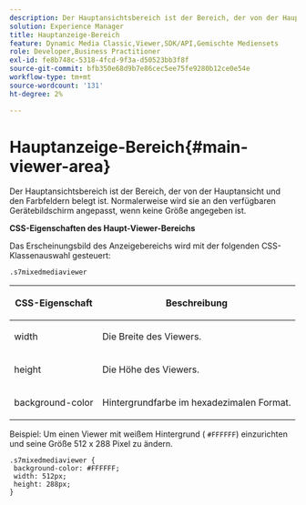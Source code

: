 ```yaml
---
description: Der Hauptansichtsbereich ist der Bereich, der von der Hauptansicht und den Farbfeldern belegt ist. Normalerweise wird sie an den verfügbaren Gerätebildschirm angepasst, wenn keine Größe angegeben ist.
solution: Experience Manager
title: Hauptanzeige-Bereich
feature: Dynamic Media Classic,Viewer,SDK/API,Gemischte Mediensets
role: Developer,Business Practitioner
exl-id: fe8b748c-5318-4fcd-9f3a-d50523bb3f8f
source-git-commit: bfb350e68d9b7e86cec5ee75fe9280b12ce0e54e
workflow-type: tm+mt
source-wordcount: '131'
ht-degree: 2%

---
```


# Hauptanzeige-Bereich{#main-viewer-area}

Der Hauptansichtsbereich ist der Bereich, der von der Hauptansicht und den Farbfeldern belegt ist. Normalerweise wird sie an den verfügbaren Gerätebildschirm angepasst, wenn keine Größe angegeben ist.

<!--<a id="section_061E550C1C1D4DB2BD663A898895B38C"></a>-->

**CSS-Eigenschaften des Haupt-Viewer-Bereichs**

Das Erscheinungsbild des Anzeigebereichs wird mit der folgenden CSS-Klassenauswahl gesteuert:

```
.s7mixedmediaviewer 
```

<table id="table_94EE3F5BBE4547C0B4943471CEE7EDE4"> 
 <thead> 
  <tr> 
   <th colname="col1" class="entry"> <p> CSS-Eigenschaft </p> </th> 
   <th colname="col2" class="entry"> <p>Beschreibung </p> </th> 
  </tr> 
 </thead>
 <tbody> 
  <tr> 
   <td colname="col1"> <p> <span class="codeph"> width </span> </p> </td> 
   <td colname="col2"> <p>Die Breite des Viewers. </p> </td> 
  </tr> 
  <tr> 
   <td colname="col1"> <p> <span class="codeph"> height </span> </p> </td> 
   <td colname="col2"> <p>Die Höhe des Viewers. </p> </td> 
  </tr> 
  <tr> 
   <td colname="col1"> <p> <span class="codeph"> background-color  </span> </p> </td> 
   <td colname="col2"> <p> Hintergrundfarbe im hexadezimalen Format. </p> </td> 
  </tr> 
 </tbody> 
</table>

Beispiel: Um einen Viewer mit weißem Hintergrund ( `#FFFFFF`) einzurichten und seine Größe 512 x 288 Pixel zu ändern.

```
.s7mixedmediaviewer { 
 background-color: #FFFFFF; 
 width: 512px; 
 height: 288px;  
}
```
